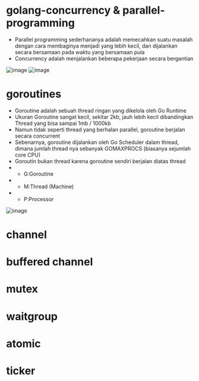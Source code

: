 ﻿# golang-concurrency & parallel-programming
- Parallel programming sederhananya adalah memecahkan suatu masalah dengan cara membaginya menjadi yang lebih kecil, dan dijalankan secara bersamaan pada waktu yang bersamaan pula
- Concurrency adalah menjalankan beberapa pekerjaan secara bergantian

![image](https://user-images.githubusercontent.com/49135753/223047402-475d8358-802c-4b2d-ba6f-2db867e4945b.png)
![image](https://user-images.githubusercontent.com/49135753/223047500-6b52db64-72cd-4f8c-be99-dae68748f6e0.png)


# goroutines
- Goroutine adalah sebuah thread ringan yang dikelola oleh Go Runtime
- Ukuran Goroutine sangat kecil, sekitar 2kb, jauh lebih kecil dibandingkan Thread yang bisa sampai 1mb / 1000kb
- Namun tidak seperti thread yang berhalan parallel, goroutine berjalan secara concurrent
- Sebenarnya, goroutine dijalankan oleh Go Scheduler dalam thread, dimana jumlah thread nya sebanyak GOMAXPROCS (biasanya sejumlah core CPU)
- Goroutin bukan thread karena goroutine sendiri berjalan diatas thread
- - G:Goroutine
- - M:Thread (Machine)
- - P:Processor

![image](https://user-images.githubusercontent.com/49135753/223052561-d8a6426e-26ea-43a9-a7f5-3cb8fd8ae850.png)


# channel
# buffered channel
# mutex
# waitgroup
# atomic
# ticker

